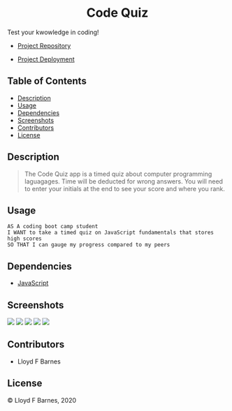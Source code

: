 <div align="center">

# Code Quiz

</div>

Test your kwowledge in coding!

- [Project Repository](https://github.com/lbarnes86/codeQuiz)

- [Project Deployment](https://lbarnes86.github.io/Code_Quiz/)

## Table of Contents

- [Description](#description)
- [Usage](#usage)
- [Dependencies](#dependencies)
- [Screenshots](#screenshots)
- [Contributors](#contributors)
- [License](#license)

## Description

>The Code Quiz app is a timed quiz about computer programming laguagages. Time will be deducted for wrong answers. You will need to enter your initials at the end to see your score and where you rank.

## Usage
```
AS A coding boot camp student
I WANT to take a timed quiz on JavaScript fundamentals that stores high scores
SO THAT I can gauge my progress compared to my peers
```

## Dependencies
- [JavaScript](https://www.javascript.com/) 

## Screenshots

<img src="https://user-images.githubusercontent.com/70309736/101308238-05ecc500-380f-11eb-97a4-b14bdbf3b43e.png">

<img src="https://user-images.githubusercontent.com/70309736/101308241-071df200-380f-11eb-8f2f-f22767196664.png">

<img src="https://user-images.githubusercontent.com/70309736/101308245-084f1f00-380f-11eb-84ad-51d95bf8ec59.png">

<img src="https://user-images.githubusercontent.com/70309736/101308248-0a18e280-380f-11eb-9192-ad0942f58ef9.png">

<img src="https://user-images.githubusercontent.com/70309736/101308249-0be2a600-380f-11eb-9a6e-71593198a014.png">

## Contributors

- Lloyd F Barnes 

## License
© Lloyd F Barnes, 2020
